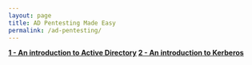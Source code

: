 ```yaml
---
layout: page
title: AD Pentesting Made Easy
permalink: /ad-pentesting/
---
```

**[1 - An introduction to Active Directory]
[2 - An introduction to Kerberos]**


[1 - An introduction to Active Directory]: https://hok.ninja/2019/08/05/ad-introduction
[2 - An introduction to Kerberos]: https://hok.ninja/2019/08/07/kerberos-introduction
